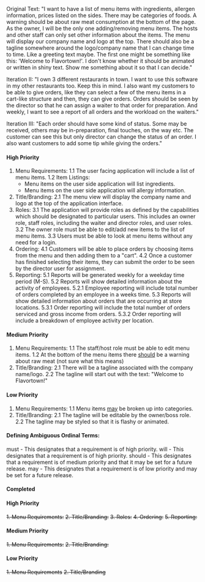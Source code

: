 
Original Text: "I want to have a list of menu items with ingredients, allergen information, prices listed on the sides. There may be categories of foods. A warning should be about raw meat consumption at the bottom of the page. As the owner, I will be the only one adding/removing menu items. The hosts and other staff can only set other information about the items. The menu will display our company name and logo at the top. There should also be a tagline somewhere around the logo/company name that I can change time to time. Like a greeting text maybe. The first one might be something like this: 'Welcome to Flavortown!'. I don't know whether it should be animated or written in shiny text. Show me something about it so that I can decide."

Iteration II: "I own 3 different restaurants in town. I want to use this software in my other restaurants too. Keep this in mind. I also want my customers to be able to give orders, like they can select a few of the menu items in a cart-like structure and then, they can give orders. Orders should be seen by the director so that he can assign a waiter to that order for preparation. And weekly, I want to see a report of all orders and the workload on the waiters."

Iteration III: "Each order should have some kind of status. Some may be received, others may be in-preparation, final touches, on the way etc. The customer can see this but only director can change the status of an order. I also want customers to add some tip while giving the orders."

#### High Priority
1. Menu Requirements:
  1.1 The user facing application will include a list of menu items.
  1.2 Item Listings:
    - Menu items on the user side application will list ingredients.
    - Menu items on the user side application will allergy
     information.
2. Title/Branding:
  2.1 The menu view will display the company name and logo at the top of the application interface.
3. Roles:
  3.1 The application will provide roles as defined by the capabilities which should be designated to particular users. This includes an owner role, staff roles, including the waiter and director roles, and user roles.
  3.2 The owner role must be able to edit/add new items to the list of menu items.
  3.3 Users must be able to look at menu items without any need for a login.
4. Ordering:
  4.1 Customers will be able to place orders by choosing items from the menu and then adding them to a "cart".
  4.2 Once a customer has finished selecting their items, they can submit the order to be seen by the director user for assignment.
5. Reporting:
  5.1 Reports will be generated weekly for a weekday time period (M-S).
  5.2 Reports will show detailed information about the activity of employees.
    5.2.1 Employee reporting will include total number of orders completed by an employee in a weeks time.
  5.3 Reports will show detailed information about orders that are occurring at store locations.
    5.3.1 Order reporting will include the total number of orders serviced and gross income from orders.
    5.3.2 Order reporting will include a breakdown of employee activity per location.


#### Medium Priority

1. Menu Requirements:
  1.1 The staff/host role must be able to edit menu items.
  1.2 At the bottom of the menu items there <u>should</u> be a warning about raw meat (not sure what this means)
2. Title/Branding:
  2.1 There will be a tagline associated with the company name/logo.
  2.2 The tagline will start out with the text: "Welcome to Flavortown!"

#### Low Priority
1. Menu Requirements:
  1.1 Menu items <u>may</u> be broken up into categories.
2. Title/Branding:
  2.1 The tagline will be editable by the owner/boss role.
  2.2 The tagline may be styled so that it is flashy or animated.

#### Defining Ambiguous Ordinal Terms:
must - This designates that a requirement is of high priority.
will - This designates that a requirement is of high priority.
should - This designates that a requirement is of medium priority and that it may be set for a future release.
may - This designates that a requirement is of low priority and may be set for a future release.


#### Completed
#### High Priority
<s>1. Menu Requirements:</s>
<s>2. Title/Branding:</s>
<s>3. Roles:</s>
<s>4. Ordering:</s>
<s>5. Reporting:</s>
#### Medium Priority
<s>1. Menu Requirements:</s>
<s>2. Title/Branding:</s>
#### Low Priority
<s>1. Menu Requirements</s>
<s>2. Title/Branding </s>
